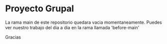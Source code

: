 # Proyecto Grupal 

La rama main de este repositorio quedara vacia momentaneamente. Puedes ver nuestro trabajo del dia a dia en la rama llamada 'before-main'

Gracias
